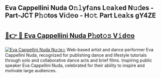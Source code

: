 ## Eva Cappellini Nuda O𝚗𝚕yf𝚊ns L𝚎a𝚔ed N𝚞𝚍es - Part-JCT P𝚑𝚘tos Vi𝚍𝚎o - H𝚘𝚝 Part L𝚎a𝚔s gY4ZE

# <h2><a href="http://kfdsy6.oniu.top/?m=Eva+Cappellini+Nuda">🔗👉 🔴 Eva Cappellini Nuda P𝚑ot𝚘𝚜 V𝚒d𝚎o</a></h2>

[![Eva Cappellini Nuda Nu𝚍e𝚜](https://i.imgur.com/0qMVB7G.gif)](http://kfdsy6.oniu.top/?m=Eva+Cappellini+Nuda)
Web-based artist and dance performer Eva Cappellini Nuda, recognized for publishing dance and lifestyle tutorials through solo and collaborative dance acts and brief films. Inspiring public speaker Eva Cappellini Nuda, celebrated for their ability to inspire and motivate large audiences.  
